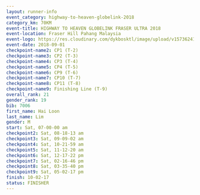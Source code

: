 ```yaml
---
layout: runner-info 
event_category: highway-to-heaven-globelink-2018 
category_km: 70KM 
event-title: HIGHWAY TO HEAVEN GLOBELINK FRASER ULTRA 2018 
event-location: Fraser Hill Pahang Malaysia 
event-logo: https://res.cloudinary.com/dykbosktl/image/upload/v1573624145/Logo/download_nnzjlh.png 
event-date: 2018-09-01 
checkpoint-name2: CP1 (T-2) 
checkpoint-name3: CP2 (T-3) 
checkpoint-name4: CP3 (T-4) 
checkpoint-name5: CP4 (T-5) 
checkpoint-name6: CP9 (T-6) 
checkpoint-name7: CP10 (T-7) 
checkpoint-name8: CP11 (T-8) 
checkpoint-name9: Finishing Line (T-9) 
overall_rank: 21
gender_rank: 19
bib: 7006
first_name: Hai Loon
last_name: Lim
gender: M
start: Sat, 07-00-00 am
checkpoint2: Sat, 08-18-13 am
checkpoint3: Sat, 09-09-02 am
checkpoint4: Sat, 10-21-59 am
checkpoint5: Sat, 11-12-20 am
checkpoint6: Sat, 12-17-22 pm
checkpoint7: Sat, 02-16-46 pm
checkpoint8: Sat, 03-35-40 pm
checkpoint9: Sat, 05-02-17 pm
finish: 10-02-17
status: FINISHER
---
```

